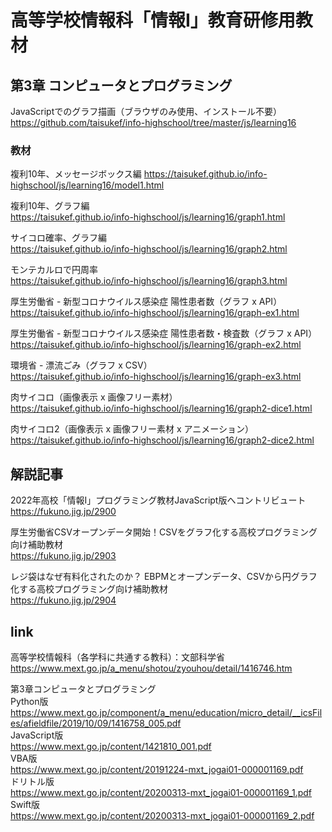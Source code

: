# 高等学校情報科「情報I」教育研修用教材

## 第3章 コンピュータとプログラミング

JavaScriptでのグラフ描画（ブラウザのみ使用、インストール不要）  
https://github.com/taisukef/info-highschool/tree/master/js/learning16  

### 教材
複利10年、メッセージボックス編
https://taisukef.github.io/info-highschool/js/learning16/model1.html  

複利10年、グラフ編  
https://taisukef.github.io/info-highschool/js/learning16/graph1.html  

サイコロ確率、グラフ編  
https://taisukef.github.io/info-highschool/js/learning16/graph2.html  

モンテカルロで円周率  
https://taisukef.github.io/info-highschool/js/learning16/graph3.html  

厚生労働省 - 新型コロナウイルス感染症 陽性患者数（グラフ x API）  
https://taisukef.github.io/info-highschool/js/learning16/graph-ex1.html  

厚生労働省 - 新型コロナウイルス感染症 陽性患者数・検査数（グラフ x API）  
https://taisukef.github.io/info-highschool/js/learning16/graph-ex2.html  

環境省 - 漂流ごみ（グラフ x CSV）  
https://taisukef.github.io/info-highschool/js/learning16/graph-ex3.html  

肉サイコロ（画像表示 x 画像フリー素材）  
https://taisukef.github.io/info-highschool/js/learning16/graph2-dice1.html  

肉サイコロ2（画像表示 x 画像フリー素材 x アニメーション）  
https://taisukef.github.io/info-highschool/js/learning16/graph2-dice2.html  

## 解説記事
2022年高校「情報I」プログラミング教材JavaScript版へコントリビュート  
https://fukuno.jig.jp/2900  

厚生労働省CSVオープンデータ開始！CSVをグラフ化する高校プログラミング向け補助教材  
https://fukuno.jig.jp/2903  

レジ袋はなぜ有料化されたのか？ EBPMとオープンデータ、CSVから円グラフ化する高校プログラミング向け補助教材  
https://fukuno.jig.jp/2904  

## link
高等学校情報科（各学科に共通する教科）：文部科学省  
https://www.mext.go.jp/a_menu/shotou/zyouhou/detail/1416746.htm  

第3章コンピュータとプログラミング  
Python版  
https://www.mext.go.jp/component/a_menu/education/micro_detail/__icsFiles/afieldfile/2019/10/09/1416758_005.pdf  
JavaScript版  
https://www.mext.go.jp/content/1421810_001.pdf  
VBA版  
https://www.mext.go.jp/content/20191224-mxt_jogai01-000001169.pdf  
ドリトル版  
https://www.mext.go.jp/content/20200313-mxt_jogai01-000001169_1.pdf  
Swift版  
https://www.mext.go.jp/content/20200313-mxt_jogai01-000001169_2.pdf  
